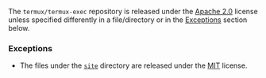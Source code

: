 The `termux/termux-exec` repository is released under the [Apache 2.0](licenses/termux__termux-exec__Apache-2.0.md) license unless specified differently in a file/directory or in the [Exceptions](#Exceptions) section below.

### Exceptions

- The files under the [`site`](site) directory are released under the [MIT](licenses/termux__termux-exec__MIT.md) license.
